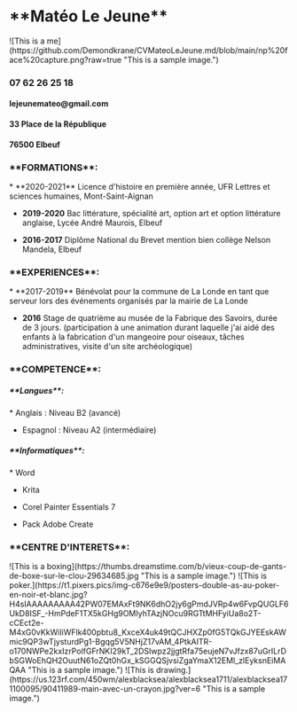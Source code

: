 <h1> **Matéo Le Jeune** </h1>
![This is a me](https://github.com/Demondkrane/CVMateoLeJeune.md/blob/main/np%20face%20capture.png?raw=true "This is a sample image.")
<h3> 07 62 26 25 18 </h3>
<h4> lejeunemateo@gmail.com </h4>
<h4> 33 Place de la République </h4>
<h4> 76500 Elbeuf </h4>

<h3>**FORMATIONS**:</h3>
* **2020-2021** Licence d'histoire en première année, UFR Lettres et sciences humaines, Mont-Saint-Aignan

* **2019-2020** Bac littérature, spécialité art, option art et option littérature anglaise, Lycée André Maurois, Elbeuf 

* **2016-2017** Diplôme National du Brevet mention bien collège Nelson Mandela, Elbeuf

<h3> **EXPERIENCES**:</h3>
* **2017-2019** Bénévolat pour la commune de La Londe en tant que serveur lors des événements organisés par la mairie de La Londe

* **2016** Stage de quatrième au musée de la Fabrique des Savoirs, durée de 3 jours. (participation à une animation durant laquelle j'ai aidé des enfants à la fabrication d'un mangeoire pour oiseaux, tâches administratives, visite d'un site archéologique)

<h3> **COMPETENCE**:</h3>
<h5> **Langues**: </h5>
* Anglais  : Niveau B2 (avancé)

* Espagnol : Niveau A2 (intermédiaire)

<h5> **Informatiques**:</h5>
* Word

* Krita

* Corel Painter Essentials 7

* Pack Adobe Create

<h3> **CENTRE D'INTERETS**:</h3>
![This is a boxing](https://thumbs.dreamstime.com/b/vieux-coup-de-gants-de-boxe-sur-le-clou-29634685.jpg "This is a sample image.")
![This is poker.](https://t1.pixers.pics/img-c676e9e9/posters-double-as-au-poker-en-noir-et-blanc.jpg?H4sIAAAAAAAAA42PW07EMAxFt9NK6dhO2jy6gPmdJVRp4w6FvpQUGLF6UkD8ISF_-HmPdeF1TX5kGHg9OMIyhTAzjNOcu9RGTtMHFyiUa8o2T-cCEct2e-M4xG0vKkWiIiWFlk400pbtu8_KxceX4uk49tQCJHXZp0fG5TQkGJYEEskAWmic9QP3wTjysturdPg1-Bgqg5V5NHjZ17vAM_4PtkAITR-o170NWPe2kxIzrPolfGFrNKI29kT_2DSIwpz2jjgtRfa75eujeN7vJfzx87uGrILrDbSGWoEhQH2OuutN61oZQt0hGx_kSGGQSjvsiZgaYmaX12EMl_zlEyksnEiMAQAA "This is a sample image.")
![This is drawing.](https://us.123rf.com/450wm/alexblacksea/alexblacksea1711/alexblacksea171100095/90411989-main-avec-un-crayon.jpg?ver=6 "This is a sample image.")